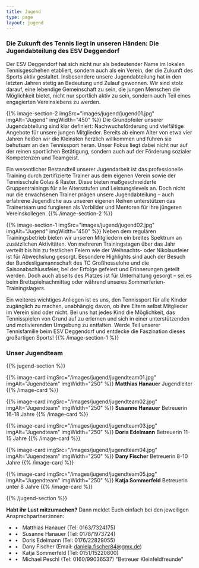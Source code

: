 ```yaml
---
title: Jugend
type: page
layout: jugend
---
```


### Die Zukunft des Tennis liegt in unseren Händen: Die Jugendabteilung des ESV Deggendorf

Der ESV Deggendorf hat sich nicht nur als bedeutender Name im lokalen Tennisgeschehen etabliert, sondern auch als ein Verein, der die Zukunft des Sports aktiv gestaltet. Insbesondere unsere Jugendabteilung hat in den letzten Jahren stetig an Bedeutung und Zulauf gewonnen. Wir sind stolz darauf, eine lebendige Gemeinschaft zu sein, die jungen Menschen die Möglichkeit bietet, nicht nur sportlich aktiv zu sein, sondern auch Teil eines engagierten Vereinslebens zu werden.

{{% image-section-2 imgSrc="images/jugend/jugend01.jpg" imgAlt="Jugend" imgWidth="450" %}}
Die Grundpfeiler unserer Jugendabteilung sind klar definiert: Nachwuchsförderung und vielfältige Angebote für unsere jungen Mitglieder. Bereits ab einem Alter von etwa vier Jahren heißen wir die Kleinsten herzlich willkommen und führen sie behutsam an den Tennissport heran. Unser Fokus liegt dabei nicht nur auf der reinen sportlichen Betätigung, sondern auch auf der Förderung sozialer Kompetenzen und Teamgeist.

Ein wesentlicher Bestandteil unserer Jugendarbeit ist das professionelle Training durch zertifizierte Trainer aus dem eigenen Verein sowie der Tennisschule Golas & Raster. Diese bieten maßgeschneiderte Gruppentrainings für alle Altersstufen und Leistungslevels an. Doch nicht nur die erwachsenen Trainer prägen unsere Jugendabteilung – auch erfahrene Jugendliche aus unseren eigenen Reihen unterstützen das Trainerteam und fungieren als Vorbilder und Mentoren für ihre jüngeren Vereinskollegen.
{{% /image-section-2 %}}

{{% image-section-1 imgSrc="images/jugend/jugend02.jpg" imgAlt="Jugend" imgWidth="450" %}}
Neben dem regulären Trainingsbetrieb bieten wir unseren Mitgliedern ein breites Spektrum an zusätzlichen Aktivitäten. Von mehreren Trainingstagen über das Jahr verteilt bis hin zu festlichen Feiern wie der Weihnachts- oder Nikolausfeier ist für Abwechslung gesorgt. Besondere Highlights sind auch der Besuch der Bundesligamannschaft des TC Großhesselohe und die Saisonabschlussfeier, bei der Erfolge gefeiert und Erinnerungen geteilt werden. Doch auch abseits des Platzes ist für Unterhaltung gesorgt – sei es beim Brettspielnachmittag oder während unseres Sommerferien-Trainingslagers.

Ein weiteres wichtiges Anliegen ist es uns, den Tennissport für alle Kinder zugänglich zu machen, unabhängig davon, ob ihre Eltern selbst Mitglieder im Verein sind oder nicht. Bei uns hat jedes Kind die Möglichkeit, das Tennisspielen von Grund auf zu erlernen und sich in einer unterstützenden und motivierenden Umgebung zu entfalten. Werde Teil unserer Tennisfamilie beim ESV Deggendorf und entdecke die Faszination dieses großartigen Sports!
{{% /image-section-1 %}}

### Unser Jugendteam

{{% jugend-section %}}

{{% image-card imgSrc="/images/jugend/jugendteam01.jpg" imgAlt="Jugendteam" imgWidth="250" %}}
**Matthias Hanauer**
Jugendleiter
{{% /image-card %}}

{{% image-card imgSrc="/images/jugend/jugendteam02.jpg" imgAlt="Jugendteam" imgWidth="250" %}}
**Susanne Hanauer**
Betreuerin 16-18 Jahre
{{% /image-card %}}

{{% image-card imgSrc="/images/jugend/jugendteam03.jpg" imgAlt="Jugendteam" imgWidth="250" %}}
**Doris Edelmann**
Betreuerin 11-15 Jahre
{{% /image-card %}}

{{% image-card imgSrc="/images/jugend/jugendteam04.jpg" imgAlt="Jugendteam" imgWidth="250" %}}
**Dany Fischer**
Betreuerin 8-10 Jahre
{{% /image-card %}}

{{% image-card imgSrc="/images/jugend/jugendteam05.jpg" imgAlt="Jugendteam" imgWidth="250" %}}
**Katja Sommerfeld**
Betreuerin unter 8 Jahre
{{% /image-card %}}

{{% /jugend-section %}}

**Habt ihr Lust mitzumachen?**
Dann meldet Euch einfach bei den jeweiligen Ansprechpartner:innen:

- &#x2022;&nbsp;&nbsp; Matthias Hanauer (Tel: 0163/7324175)
- &#x2022;&nbsp;&nbsp; Susanne Hanauer (Tel: 0178/1973724)
- &#x2022;&nbsp;&nbsp; Doris Edelmann (Tel: 0176/22829055)
- &#x2022;&nbsp;&nbsp; Dany Fischer (Email: daniela.fischer84@gmx.de)
- &#x2022;&nbsp;&nbsp; Katja Sommerfeld (Tel: 0151/15220800)
- &#x2022;&nbsp;&nbsp; Michael Peschl (Tel: 0160/99036537) "Betreuer Kleinfeldfreunde"
